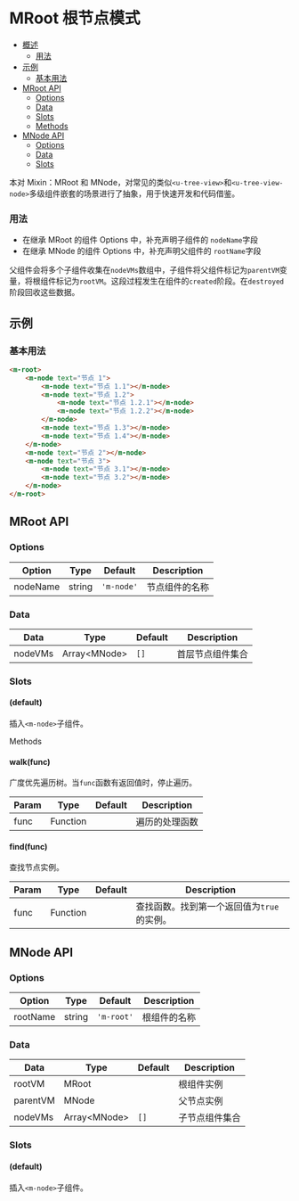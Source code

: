 <!-- 该 README.md 根据 api.yaml 和 docs/*.md 自动生成，为了方便在 GitHub 和 NPM 上查阅。如需修改，请查看源文件 -->

# MRoot 根节点模式

- [概述](#undefined)
    - [用法](#用法)
- [示例](#示例)
    - [基本用法](#基本用法)
- [MRoot API](#mroot-api)
    - [Options](#options)
    - [Data](#data)
    - [Slots](#slots)
    - [Methods](#methods)
- [MNode API](#mnode-api)
    - [Options](#options-2)
    - [Data](#data-2)
    - [Slots](#slots-2)

本对 Mixin：MRoot 和 MNode，对常见的类似`<u-tree-view>`和`<u-tree-view-node>`多级组件嵌套的场景进行了抽象，用于快速开发和代码借鉴。

### 用法

- 在继承 MRoot 的组件 Options 中，补充声明子组件的 `nodeName`字段
- 在继承 MNode 的组件 Options 中，补充声明父组件的 `rootName`字段

父组件会将多个子组件收集在`nodeVMs`数组中，子组件将父组件标记为`parentVM`变量，将根组件标记为`rootVM`。这段过程发生在组件的`created`阶段。在`destroyed`阶段回收这些数据。

## 示例
### 基本用法

``` html
<m-root>
    <m-node text="节点 1">
        <m-node text="节点 1.1"></m-node>
        <m-node text="节点 1.2">
            <m-node text="节点 1.2.1"></m-node>
            <m-node text="节点 1.2.2"></m-node>
        </m-node>
        <m-node text="节点 1.3"></m-node>
        <m-node text="节点 1.4"></m-node>
    </m-node>
    <m-node text="节点 2"></m-node>
    <m-node text="节点 3">
        <m-node text="节点 3.1"></m-node>
        <m-node text="节点 3.2"></m-node>
    </m-node>
</m-root>
```

## MRoot API
### Options

| Option | Type | Default | Description |
| ------ | ---- | ------- | ----------- |
| nodeName | string | `'m-node'` | 节点组件的名称 |

### Data

| Data | Type | Default | Description |
| ---- | ---- | ------- | ----------- |
| nodeVMs | Array\<MNode\> | `[]` | 首层节点组件集合 |

### Slots

#### (default)

插入`<m-node>`子组件。

Methods

#### walk(func)

广度优先遍历树。当`func`函数有返回值时，停止遍历。

| Param | Type | Default | Description |
| ----- | ---- | ------- | ----------- |
| func | Function |  | 遍历的处理函数 |

#### find(func)

查找节点实例。

| Param | Type | Default | Description |
| ----- | ---- | ------- | ----------- |
| func | Function |  | 查找函数。找到第一个返回值为`true`的实例。 |

## MNode API
### Options

| Option | Type | Default | Description |
| ------ | ---- | ------- | ----------- |
| rootName | string | `'m-root'` | 根组件的名称 |

### Data

| Data | Type | Default | Description |
| ---- | ---- | ------- | ----------- |
| rootVM | MRoot |  | 根组件实例 |
| parentVM | MNode |  | 父节点实例 |
| nodeVMs | Array\<MNode\> | `[]` | 子节点组件集合 |

### Slots

#### (default)

插入`<m-node>`子组件。

